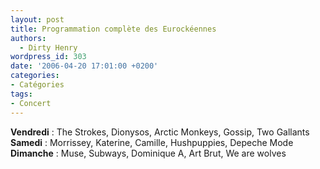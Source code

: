 ```yaml
---
layout: post
title: Programmation complète des Eurockéennes
authors:
  - Dirty Henry
wordpress_id: 303
date: '2006-04-20 17:01:00 +0200'
categories:
- Catégories
tags:
- Concert
---
```

<span style="font-weight:bold;">Vendredi</span> : The Strokes, Dionysos, Arctic Monkeys, Gossip, Two Gallants<br /><span style="font-weight:bold;">Samedi</span> : Morrissey, Katerine, Camille, Hushpuppies, Depeche Mode<br /><span style="font-weight:bold;">Dimanche</span> : Muse, Subways, Dominique A, Art Brut, We are wolves
